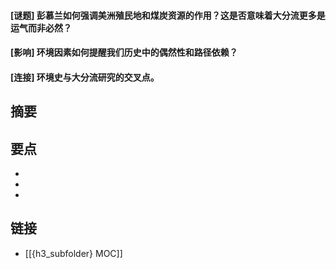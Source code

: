 #### [谜题] 彭慕兰如何强调美洲殖民地和煤炭资源的作用？这是否意味着大分流更多是运气而非必然？


#### [影响] 环境因素如何提醒我们历史中的偶然性和路径依赖？


#### [连接] 环境史与大分流研究的交叉点。


## 摘要


## 要点

- 
- 
- 

## 链接

- [[{h3_subfolder} MOC]]
